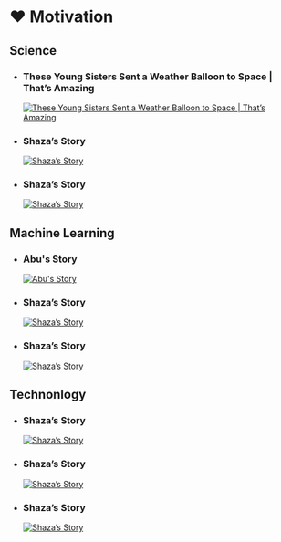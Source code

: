 # ❤ Motivation

## Science
- ### These Young Sisters Sent a Weather Balloon to Space | That’s Amazing
  [![These Young Sisters Sent a Weather Balloon to Space | That’s Amazing](http://img.youtube.com/vi/rbZ4aLq4-Lg/0.jpg)](http://www.youtube.com/watch?v=rbZ4aLq4-Lg "These Young Sisters Sent a Weather Balloon to Space | That’s Amazing")

- ### Shaza’s Story
  [![Shaza’s Story](http://img.youtube.com/vi/rbZ4aLq4-Lg/0.jpg)](http://www.youtube.com/watch?v=rbZ4aLq4-Lg "Shaza’s Story")
- ### Shaza’s Story
  [![Shaza’s Story](http://img.youtube.com/vi/rbZ4aLq4-Lg/0.jpg)](http://www.youtube.com/watch?v=rbZ4aLq4-Lg "Shaza’s Story")

## Machine Learning
- ### Abu's Story
  [![Abu's Story](http://img.youtube.com/vi/El4OCwR6qxo/0.jpg)](http://www.youtube.com/watch?v=El4OCwR6qxo "Abu's Story")
- ### Shaza’s Story
  [![Shaza’s Story](http://img.youtube.com/vi/rbZ4aLq4-Lg/0.jpg)](http://www.youtube.com/watch?v=rbZ4aLq4-Lg "Shaza’s Story")
- ### Shaza’s Story
  [![Shaza’s Story](http://img.youtube.com/vi/rbZ4aLq4-Lg/0.jpg)](http://www.youtube.com/watch?v=rbZ4aLq4-Lg "Shaza’s Story")


## Technonlogy
- ### Shaza’s Story
  [![Shaza’s Story](http://img.youtube.com/vi/rbZ4aLq4-Lg/0.jpg)](http://www.youtube.com/watch?v=rbZ4aLq4-Lg "Shaza’s Story")
- ### Shaza’s Story
  [![Shaza’s Story](http://img.youtube.com/vi/rbZ4aLq4-Lg/0.jpg)](http://www.youtube.com/watch?v=rbZ4aLq4-Lg "Shaza’s Story")
- ### Shaza’s Story
  [![Shaza’s Story](http://img.youtube.com/vi/rbZ4aLq4-Lg/0.jpg)](http://www.youtube.com/watch?v=rbZ4aLq4-Lg "Shaza’s Story")
